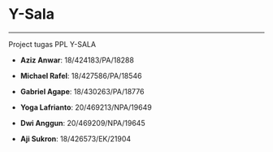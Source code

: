 # Y-Sala

---

Project tugas PPL Y-SALA

- __Aziz Anwar__: 18/424183/PA/18288

- __Michael Rafel__: 18/427586/PA/18546

- __Gabriel Agape__: 18/430263/PA/18776

- __Yoga Lafrianto__: 20/469213/NPA/19649

- __Dwi Anggun__: 20/469209/NPA/19645

- __Aji Sukron__: 18/426573/EK/21904
